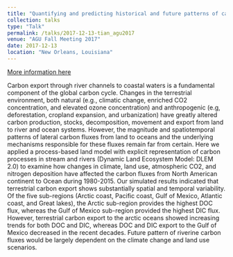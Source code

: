 ```yaml
---
title: "Quantifying and predicting historical and future patterns of carbon fluxes from the North American Continent to Ocean"
collection: talks
type: "Talk"
permalink: /talks/2017-12-13-tian_agu2017
venue: "AGU Fall Meeting 2017"
date: 2017-12-13
location: "New Orleans, Louisiana"
---
```


[More information here](https://agu.confex.com/agu/fm17/meetingapp.cgi/Paper/268156)

Carbon export through river channels to coastal waters is a fundamental component of the global carbon cycle. Changes in the terrestrial environment, both natural (e.g., climatic change, enriched CO2 concentration, and elevated ozone concentration) and anthropogenic (e.g, deforestation, cropland expansion, and urbanization) have greatly altered carbon production, stocks, decomposition, movement and export from land to river and ocean systems. However, the magnitude and spatiotemporal patterns of lateral carbon fluxes from land to oceans and the underlying mechanisms responsible for these fluxes remain far from certain. Here we applied a process-based land model with explicit representation of carbon processes in stream and rivers (Dynamic Land Ecosystem Model: DLEM 2.0) to examine how changes in climate, land use, atmospheric CO2, and nitrogen deposition have affected the carbon fluxes from North American continent to Ocean during 1980-2015. Our simulated results indicated that terrestrial carbon export shows substantially spatial and temporal variability. Of the five sub-regions (Arctic coast, Pacific coast, Gulf of Mexico, Atlantic coast, and Great lakes), the Arctic sub-region provides the highest DOC flux, whereas the Gulf of Mexico sub-region provided the highest DIC flux. However, terrestrial carbon export to the arctic oceans showed increasing trends for both DOC and DIC, whereas DOC and DIC export to the Gulf of Mexico decreased in the recent decades. Future pattern of riverine carbon fluxes would be largely dependent on the climate change and land use scenarios.
